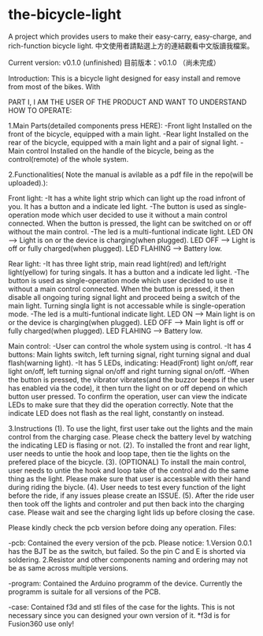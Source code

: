 # the-bicycle-light
A project which provides users to make their easy-carry, easy-charge, and rich-function bicycle light.
中文使用者請點選上方的連結觀看中文版讀我檔案。


Current version: v0.1.0 (unfinished)
目前版本：v0.1.0 （尚未完成）

Introduction:
This is a bicycle light designed for easy install and remove from most of the bikes. With


PART I, I AM THE USER OF THE PRODUCT AND WANT TO UNDERSTAND HOW TO OPERATE:

1.Main Parts(detailed components press HERE):
    -Front light
        Installed on the front of the bicycle, equipped with a main light.
    -Rear light
        Installed on the rear of the bicycle, equipped with a main light and a pair of signal light.
    -Main control
        Installed on the handle of the bicycle, being as the control(remote) of the whole system.

2.Functionalities(
Note the manual is avilable as a pdf file in the repo(will be uploaded).):

  Front light: 
    -It has a white light strip which can light up the road infront of you. It has a button and a indicate led light. 
    -The button is used as single-operation mode which user decided to use it without a main control connected. When the button is pressed, the light can be switched on or off without the main control.
    -The led is a multi-funtional indicate light. 
        LED ON --> Light is on or the device is charging(when plugged). 
        LED OFF --> Light is off or fully charged(when plugged).
        LED FLAHING --> Battery low.
       
  Rear light:
    -It has three light strip, main read light(red) and left/right light(yellow) for turing singals. It has a button and a indicate led light. 
    -The button is used as single-operation mode which user decided to use it without a main control connected. When the button is pressed, it then disable all ongoing turing signal light and proceed being a switch of the main light. Turning singla light is not accessable while is single-operation mode.
    -The led is a multi-funtional indicate light. 
        LED ON --> Main light is on or the device is charging(when plugged). 
        LED OFF --> Main light is off or fully charged(when plugged).
        LED FLAHING --> Battery low.
   
  Main control:
    -User can control the whole system using is control.
    -It has 4 buttons: Main lights switch, left turning signal, right turning signal and dual flash(warning light).
    -It has 5 LEDs, indicating: Head(Front) light on/off, rear light on/off, left turning signal on/off and right turning signal on/off.
    -When the button is pressed, the vibrator vibrates(and the buzzor beeps if the user has enabled via the code), it then turn the light on or off depend on which button user pressed. To confirm the operation, user can view the indicate LEDs to make sure that they did the operation correctly. Note that the indicate LED does not flash as the real light, constantly on instead.
    
    
3.Instructions
    (1). To use the light, first user take out the lights and the main control from the charging case. Please check the battery level by watching the indicating LED is flasing or not.
    (2). To installed the front and rear light, user needs to untie the hook and loop tape, then tie the lights on the prefered place of the bicycle.
    (3). (OPTIONAL) To install the main control, user needs to untie the hook and loop take of the control and do the same thing as the light. Please make sure that user is accessable with their hand during riding the biycle.
    (4). User needs to test every function of the light before the ride, if any issues please create an ISSUE.
    (5). After the ride user then took off the lights and controler and put then back into the charging case. Please wait and see the charging light lids up before closing the case.




Please kindly check the pcb version before doing any operation.
Files:

-pcb:
    Contained the every version of the pcb. Please notice:
      1.Version 0.0.1 has the BJT be as the switch, but failed. So the pin C and E is shorted via soldering.
      2.Resistor and other components naming and ordering may not be as same across multiple versions.

-program:
    Contained the Arduino programm of the device. Currently the programm is suitale for all versions of the PCB.
    
-case:
    Contained f3d and stl files of the case for the lights. This is not necessary since you can designed your own version of it. *f3d is for Fusion360 use only!
    
    
      
